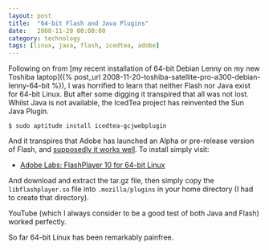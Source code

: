 ```yaml
---
layout: post
title:  "64-bit Flash and Java Plugins"
date:   2008-11-20 00:00:00
category: technology
tags: [linux, java, flash, icedtea, adobe] 
---
```


Following on from [my recent installation of 64-bit Debian Lenny on my new Toshiba laptop]({% post_url 2008-11-20-toshiba-satellite-pro-a300-debian-lenny-64-bit %}), I was horrified to learn that neither Flash nor Java exist for 64-bit Linux.  But after some digging it transpired that all was not lost.  Whilst Java is not available, the IcedTea project has reinvented the Sun Java Plugin.

<!--more-->

    $ sudo aptitude install icedtea-gcjwebplugin

And it transpires that Adobe has launched an Alpha or pre-release version of Flash, and [supposedly it works well](http://blogs.computerworld.com/64_bit_linux_adobe_flash_player_surprisingly_good). To install simply visit:

   * [Adobe Labs: FlashPlayer 10 for 64-bit Linux](http://labs.adobe.com/technologies/flashplayer10/)

And download and extract the tar.gz file, then simply copy the `libflashplayer.so` file into `.mozilla/plugins` in your home directory (I had to create that directory).

YouTube (which I always consider to be a good test of both Java and Flash) worked perfectly.

So far 64-bit Linux has been remarkably painfree.


